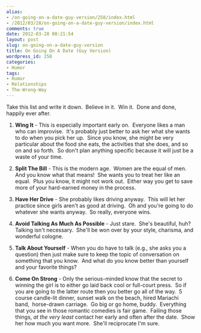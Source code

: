 ```yaml
---
alias:
- /on-going-on-a-date-guy-version/258/index.html
- /2012/03/28/on-going-on-a-date-guy-version/index.html
comments: true
date: 2012-03-28 00:21:54
layout: post
slug: on-going-on-a-date-guy-version
title: On Going On A Date (Guy Version)
wordpress_id: 258
categories:
- Humor
tags:
- Humor
- Relationships
- The-Wrong-Way
---
```


Take this list and write it down.  Believe in it.  Win it.  Done and done, happily ever after.



	
  1. **Wing It** - This is especially important early on.  Everyone likes a man who can improvise.  It's probably just better to ask her what she wants to do when you pick her up.  Since you know, she might be very particular about the food she eats, the activities that she does, and so on and so forth.  So don't plan anything specific because it will just be a waste of your time.

	
  2. **Split The Bill** - This is the modern age.  Women are the equal of men.  And you know what that means!  She wants you to treat her like an equal.  Plus you know, it might not work out.  Either way you get to save more of your hard-earned money in the process.

	
  3. **Have Her Drive** - She probably likes driving anyway.  This will let her practice since girls aren't as good at driving.  Oh and you're going to do whatever she wants anyway.  So really, everyone wins.

	
  4. **Avoid Talking As Much As Possible** - Just stare.  She's beautiful, huh?  Talking isn't necessary.  She'll be won over by your style, charisma, and wonderful cologne.

	
  5. **Talk About Yourself** - When you do have to talk (e.g., she asks you a question) then just make sure to keep the topic of conversation on something that you know.  And what do you know better than yourself and your favorite things?

	
  6. **Come On Strong** - Only the serious-minded know that the secret to winning the girl is to either go laid back cool or full-court press.  So if you are going to the latter route then you better go all of the way.  5 course candle-lit dinner, sunset walk on the beach, hired Mariachi band,  horse-drawn carriage.  Go big or go home, buddy.  Everything that you see in those romantic comedies is fair game.  Failing those things, _at the very least_ contact her early and often after the date.  Show her how much you want more.  She'll reciprocate I'm sure.


